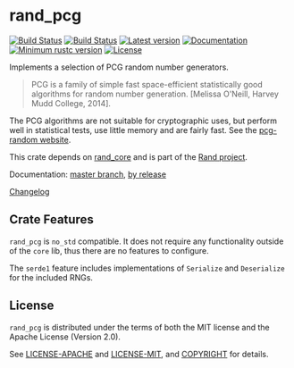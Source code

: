 # rand_pcg

[![Build Status](https://travis-ci.org/rust-random/small-rngs.svg?branch=master)](https://travis-ci.org/rust-random/small-rngs)
[![Build Status](https://ci.appveyor.com/api/projects/status/github/rust-random/small-rngs?svg=true)](https://ci.appveyor.com/project/rust-random/small-rngs)
[![Latest version](https://img.shields.io/crates/v/rand_pcg.svg)](https://crates.io/crates/rand_pcg)
[![Documentation](https://docs.rs/rand_pcg/badge.svg)](https://docs.rs/rand_pcg)
[![Minimum rustc version](https://img.shields.io/badge/rustc-1.22+-yellow.svg)](https://github.com/rust-random/rand#rust-version-requirements)
[![License](https://img.shields.io/crates/l/rand_pcg.svg)](https://github.com/rust-random/small-rngs/tree/master/rand_pcg#license)

Implements a selection of PCG random number generators.

> PCG is a family of simple fast space-efficient statistically good algorithms
> for random number generation. [Melissa O'Neill, Harvey Mudd College, 2014].

The PCG algorithms are not suitable for cryptographic uses, but perform well
in statistical tests, use little memory and are fairly fast.
See the [pcg-random website](http://www.pcg-random.org/).

This crate depends on [rand_core](https://crates.io/crates/rand_core) and is
part of the [Rand project](https://github.com/rust-random/rand).

Documentation:
[master branch](https://rust-random.github.io/small-rngs/rand_pcg/index.html),
[by release](https://docs.rs/rand_pcg)

[Changelog](CHANGELOG.md)


## Crate Features

`rand_pcg` is `no_std` compatible. It does not require any functionality
outside of the `core` lib, thus there are no features to configure.

The `serde1` feature includes implementations of `Serialize` and `Deserialize`
for the included RNGs.


## License

`rand_pcg` is distributed under the terms of both the MIT license and the
Apache License (Version 2.0).

See [LICENSE-APACHE](LICENSE-APACHE) and [LICENSE-MIT](LICENSE-MIT), and
[COPYRIGHT](COPYRIGHT) for details.
